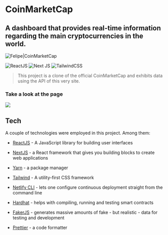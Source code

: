 # CoinMarketCap

## A dashboard that provides real-time information regarding the main cryptocurrencies in the world.

![Felipe|CoinMarketCap](https://img.shields.io/badge/FelipeMDantas-CoinMarketCap-gray)

<p>

![ReactJS](https://img.shields.io/badge/react-%2320232a.svg?style=for-the-badge&logo=react&logoColor=%2361DAFB)
![Next JS](https://img.shields.io/badge/Next-black?style=for-the-badge&logo=next.js&logoColor=white)
![TailwindCSS](https://img.shields.io/badge/tailwindcss-%2338B2AC.svg?style=for-the-badge&logo=tailwind-css&logoColor=white)


>This project is a clone of the official CoinMarketCap and exhibits data using the API of this very site.

### Take a look at the page
<img src = images/page_gif.gif>

## Tech

A couple of technologies were employed in this project. Among them:

- [ReactJS] - A JavaScript library for building user interfaces
- [NextJS] - a React framework that gives you building blocks to create web applications
- [Yarn] - a package manager
- [Tailwind] - A utility-first CSS framework
- [Netlify CLI] - lets one configure continuous deployment straight from the command line
- [Hardhat] - helps with compiling, running and testing smart contracts
- [FakerJS] - generates massive amounts of fake - but realistic - data for testing and development
- [Prettier] - a code formatter

    [ReactJS]: https://reactjs.org/
    [NextJS]: https://nextjs.org/
    [Yarn]: https://yarnpkg.com/
    [Tailwind]: https://tailwindcss.com/
    [Netlify CLI]: https://www.netlify.com/products/cli/
    [Hardhat]: https://hardhat.org/
    [FakerJS]: https://fakerjs.dev/
    [Prettier]: https://prettier.io/
